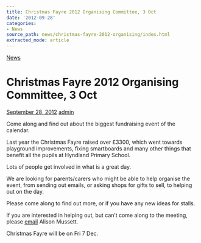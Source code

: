 ```yaml
---
title: Christmas Fayre 2012 Organising Committee, 3 Oct
date: '2012-09-28'
categories:
- News
source_path: news/christmas-fayre-2012-organising/index.html
extracted_mode: article
---
```

[News](/news/)

# Christmas Fayre 2012 Organising Committee, 3 Oct

[September 28, 2012](/news/christmas-fayre-2012-organising/) [admin](author/admin/)

Come along and find out about the biggest fundraising event of the calendar.

Last year the&nbsp;Christmas&nbsp;Fayre raised over £3300, which went towards playground improvements, fixing smartboards and many other things that benefit all the pupils at Hyndland Primary School.

Lots of people get involved in what is a great day.

We are looking for parents/carers who might be able to help organise the event, from sending out emails, or asking shops for gifts to sell, to helping out on the day.

Please come along to find out more, or if you have any new ideas for stalls.

If you are interested in helping out, but can’t come along to the meeting, please [email](mailto:alison.mussett@btinternet.com)&nbsp;Alison Mussett.

Christmas&nbsp;Fayre will be on Fri 7 Dec.
